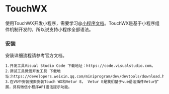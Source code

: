 # TouchWX

使用TouchWX开发小程序，需要学习@[小程序文档](https://developers.weixin.qq.com/miniprogram/dev/)。TouchWX是基于小程序组件机制开发的，所以说支持小程序全部语法。

### 安装
安装详细流程请参考官方文档。

	1.开发工具Visual Studio Code 下载地址：https://code.visualstudio.com。
	2.调试工具微信开发工具 下载地址:https://developers.weixin.qq.com/miniprogram/dev/devtools/download.html。
	3.在VS中安装搜索安装Touch WX和Vetur E。 Vetur E是我们基于vue语法插件Vetur扩展，具有微信小程序API语法提示功能。

